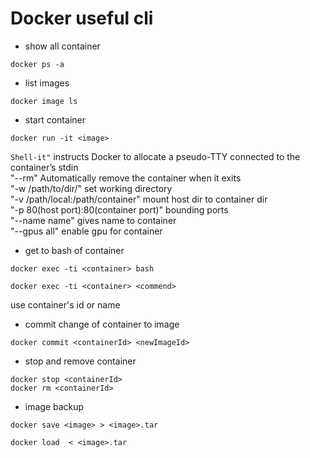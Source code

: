 # Docker useful cli

* show all container
```Shell
docker ps -a
```
* list images
```Shell
docker image ls 
```
* start container
```Shell
docker run -it <image>
```
```Shell-it"``` instructs Docker to allocate a pseudo-TTY connected to the container’s stdin<br />
"--rm"		Automatically remove the container when it exits<br />
"-w /path/to/dir/" set working directory<br />
"-v /path/local:/path/container" mount host dir to container dir<br />
"-p 80(host port):80(container port)" bounding ports<br />
"--name name" gives name to container<br />
"--gpus all" enable gpu for container<br />

* get to bash of container
```Shell
docker exec -ti <container> bash

docker exec -ti <container> <commend>
```
use container's id or name

* commit change of container to image
```Shell
docker commit <containerId> <newImageId>
```

* stop and remove container
```Shell
docker stop <containerId>
docker rm <containerId>
```

* image backup
```Shell
docker save <image> > <image>.tar

docker load  < <image>.tar
```

